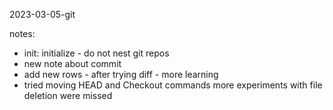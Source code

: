 2023-03-05-git

notes:
- init:  initialize - do not nest git repos
- new note about commit
- add new rows - after trying diff - more learning
- tried moving HEAD and Checkout commands
more experiments with file deletion were missed
